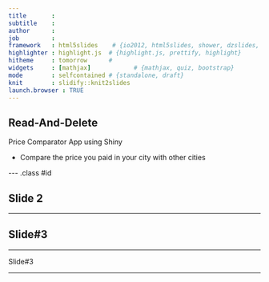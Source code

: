 ```yaml
---
title       : 
subtitle    : 
author      : 
job         : 
framework   : html5slides    # {io2012, html5slides, shower, dzslides, ...}
highlighter : highlight.js  # {highlight.js, prettify, highlight}
hitheme     : tomorrow      # 
widgets     : [mathjax]            # {mathjax, quiz, bootstrap}
mode        : selfcontained # {standalone, draft}
knit        : slidify::knit2slides
launch.browser : TRUE
---
```


## Read-And-Delete

Price Comparator App using Shiny

- Compare the price you paid in your city with other cities

--- .class #id 

## Slide 2

---
## Slide#3

---

Slide#3

---



